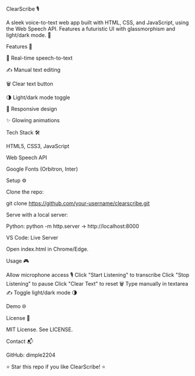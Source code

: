 ClearScribe 🎙️

A sleek voice-to-text web app built with HTML, CSS, and JavaScript, using the Web Speech API. Features a futuristic UI with glassmorphism and light/dark mode. 🚀

Features 🌟

🎤 Real-time speech-to-text

✍️ Manual text editing

🗑️ Clear text button

🌗 Light/dark mode toggle

📱 Responsive design

✨ Glowing animations


Tech Stack 🛠️

HTML5, CSS3, JavaScript

Web Speech API

Google Fonts (Orbitron, Inter)


Setup ⚙️

Clone the repo:

git clone https://github.com/your-username/clearscribe.git

Serve with a local server:

Python: python -m http.server → http://localhost:8000

VS Code: Live Server

Open index.html in Chrome/Edge.



Usage 🎮

Allow microphone access 🎙️
Click "Start Listening" to transcribe
Click "Stop Listening" to pause
Click "Clear Text" to reset 🗑
Type manually in textarea ✍️
Toggle light/dark mode 🌗



Demo 🌐



License 📜

MIT License. See LICENSE.

Contact 📬





GitHub: dimple2204




⭐ Star this repo if you like ClearScribe! ⭐
